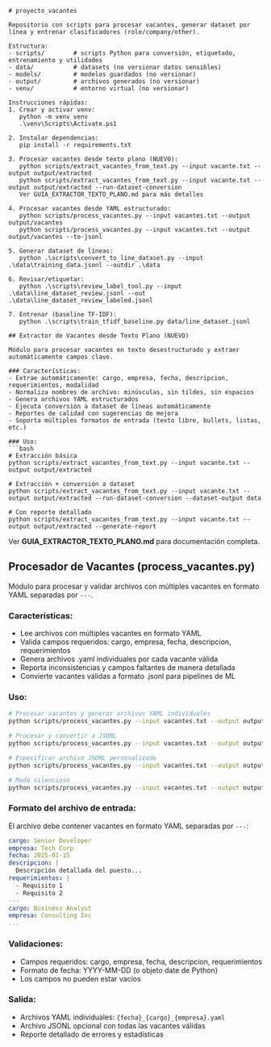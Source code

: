 ```text
# proyecto_vacantes

Repositorio con scripts para procesar vacantes, generar dataset por línea y entrenar clasificadores (role/company/other).

Estructura:
- scripts/        # scripts Python para conversión, etiquetado, entrenamiento y utilidades
- data/           # datasets (no versionar datos sensibles)
- models/         # modelos guardados (no versionar)
- output/         # archivos generados (no versionar)
- venv/           # entorno virtual (no versionar)

Instrucciones rápidas:
1. Crear y activar venv:
   python -m venv venv
   .\venv\Scripts\Activate.ps1

2. Instalar dependencias:
   pip install -r requirements.txt

3. Procesar vacantes desde texto plano (NUEVO):
   python scripts/extract_vacantes_from_text.py --input vacante.txt --output output/extracted
   python scripts/extract_vacantes_from_text.py --input vacante.txt --output output/extracted --run-dataset-conversion
   Ver GUIA_EXTRACTOR_TEXTO_PLANO.md para más detalles

4. Procesar vacantes desde YAML estructurado:
   python scripts/process_vacantes.py --input vacantes.txt --output output/vacantes
   python scripts/process_vacantes.py --input vacantes.txt --output output/vacantes --to-jsonl

5. Generar dataset de líneas:
   python .\scripts\convert_to_line_dataset.py --input .\data\training_data.jsonl --outdir .\data

6. Revisar/etiquetar:
   python .\scripts\review_label_tool.py --input .\data\line_dataset_review.jsonl --out .\data\line_dataset_review_labeled.jsonl

7. Entrenar (baseline TF-IDF):
   python .\scripts\train_tfidf_baseline.py data/line_dataset.jsonl

## Extractor de Vacantes desde Texto Plano (NUEVO)

Módulo para procesar vacantes en texto desestructurado y extraer automáticamente campos clave.

### Características:
- Extrae automáticamente: cargo, empresa, fecha, descripcion, requerimientos, modalidad
- Normaliza nombres de archivo: minúsculas, sin tildes, sin espacios
- Genera archivos YAML estructurados
- Ejecuta conversión a dataset de líneas automáticamente
- Reportes de calidad con sugerencias de mejora
- Soporta múltiples formatos de entrada (texto libre, bullets, listas, etc.)

### Uso:
```bash
# Extracción básica
python scripts/extract_vacantes_from_text.py --input vacante.txt --output output/extracted

# Extracción + conversión a dataset
python scripts/extract_vacantes_from_text.py --input vacante.txt --output output/extracted --run-dataset-conversion --dataset-output data

# Con reporte detallado
python scripts/extract_vacantes_from_text.py --input vacante.txt --output output/extracted --generate-report
```

Ver **GUIA_EXTRACTOR_TEXTO_PLANO.md** para documentación completa.

## Procesador de Vacantes (process_vacantes.py)

Módulo para procesar y validar archivos con múltiples vacantes en formato YAML separadas por `---`.

### Características:
- Lee archivos con múltiples vacantes en formato YAML
- Valida campos requeridos: cargo, empresa, fecha, descripcion, requerimientos
- Genera archivos .yaml individuales por cada vacante válida
- Reporta inconsistencias y campos faltantes de manera detallada
- Convierte vacantes válidas a formato .jsonl para pipelines de ML

### Uso:
```bash
# Procesar vacantes y generar archivos YAML individuales
python scripts/process_vacantes.py --input vacantes.txt --output output/vacantes

# Procesar y convertir a JSONL
python scripts/process_vacantes.py --input vacantes.txt --output output/vacantes --to-jsonl

# Especificar archivo JSONL personalizado
python scripts/process_vacantes.py --input vacantes.txt --output output/vacantes --to-jsonl --jsonl-file mis_vacantes.jsonl

# Modo silencioso
python scripts/process_vacantes.py --input vacantes.txt --output output/vacantes --quiet
```

### Formato del archivo de entrada:
El archivo debe contener vacantes en formato YAML separadas por `---`:
```yaml
cargo: Senior Developer
empresa: Tech Corp
fecha: 2025-01-15
descripcion: |
  Descripción detallada del puesto...
requerimientos: |
  - Requisito 1
  - Requisito 2
---
cargo: Business Analyst
empresa: Consulting Inc
...
```

### Validaciones:
- Campos requeridos: cargo, empresa, fecha, descripcion, requerimientos
- Formato de fecha: YYYY-MM-DD (o objeto date de Python)
- Los campos no pueden estar vacíos

### Salida:
- Archivos YAML individuales: `{fecha}_{cargo}_{empresa}.yaml`
- Archivo JSONL opcional con todas las vacantes válidas
- Reporte detallado de errores y estadísticas
```
